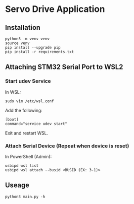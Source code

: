 # Servo Drive Application

## Installation
```
python3 -m venv venv
source venv
pip install --upgrade pip
pip install -r requirements.txt
```

## Attaching STM32 Serial Port to WSL2

### Start udev Service
In WSL:
```
sudo vim /etc/wsl.conf
```

Add the following:
```
[boot]
command="service udev start"
```

Exit and restart WSL.

### Attach Serial Device (Repeat when device is reset)
In PowerShell (Admin):
```
usbipd wsl list
usbipd wsl attach --busid <BUSID (EX: 3-1)>
```

## Useage
```
python3 main.py -h
```
